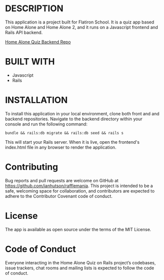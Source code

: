 # DESCRIPTION

This application is a project built for Flatiron School. It is a quiz app based on Home Alone and Home Alone 2, and it runs on a Javascript frontend and Rails API backend.

[Home Alone Quiz Backend Repo](https://github.com/ianhutson/home_alone_quiz_backend)

# BUILT WITH

- Javascript
- Rails

# INSTALLATION

To install this application in your local environment, clone both front and and backend repositories. Navigate to the backend directory within your console and run the following command:

```bundle && rails:db migrate && rails:db seed && rails s```

This will start your Rails server. When it is live, open the frontend's index.html file in any browser to render the application.

# Contributing

Bug reports and pull requests are welcome on GitHub at https://github.com/ianhutson/rafflemania. This project is intended to be a safe, welcoming space for collaboration, and contributors are expected to adhere to the Contributor Covenant code of conduct.

# License

The app is available as open source under the terms of the MIT License.

# Code of Conduct

Everyone interacting in the Home Alone Quiz on Rails project’s codebases, issue trackers, chat rooms and mailing lists is expected to follow the code of conduct.
